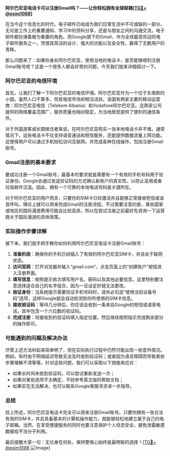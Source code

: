 **阿尔巴尼亚电话卡可以注册Gmail吗？——让你轻松拥有全球邮箱[[TG💪+ @esim1088](https://t.me/s/esim1088)]**

在当今这个信息化的时代，电子邮件已经成为我们日常生活中不可或缺的一部分。无论是工作上的重要通知、学习中的资料分享，还是与朋友之间的沟通交流，电子邮件都扮演着极为重要的角色。而Google旗下的Gmail，作为全球最受欢迎的电子邮件服务之一，凭借其简洁的设计、强大的功能以及安全性，赢得了无数用户的青睐。

那么问题来了：如果你身处阿尔巴尼亚，使用当地的电话卡，是否能够顺利注册Gmail账号呢？这是一个很多人都会好奇的问题，今天我们就来详细探讨一下。

### 阿尔巴尼亚的电信环境

首先，让我们了解一下阿尔巴尼亚的电信环境。阿尔巴尼亚作为一个位于东南欧的小国，虽然人口不算多，但其电信市场却相当活跃。该国有两家主要的移动运营商：阿尔巴尼亚电信（Telekom Albania）和Vodafone阿尔巴尼亚。这两家公司提供的网络覆盖范围广，服务质量也相对稳定，为当地居民提供了便利的通信条件。

对于外国游客或长期居住者来说，在阿尔巴尼亚购买一张本地电话卡并不难。通常情况下，这些电话卡不仅支持语音通话和短信服务，还能提供数据流量上网功能。这使得用户可以通过手机轻松访问互联网，并完成各种在线操作，包括注册Gmail账号。

### Gmail注册的基本要求

要成功注册一个Gmail账号，最基本的要求就是需要有一个有效的手机号码用于验证身份。Google会通过发送验证码的方式确认新账户的真实性，以防止滥用或者垃圾邮件泛滥。因此，拥有一个可靠的本地电话号码是关键所在。

对于阿尔巴尼亚的用户而言，只要你的SIM卡已经激活并且能够正常接收短信或语音呼叫，理论上就可以用来完成Gmail的注册流程。不过需要注意的是，某些国家或地区的国际漫游费用可能会比较高昂，所以在尝试注册之前最好先咨询一下运营商关于国际漫游的具体政策。

### 实际操作步骤详解

接下来，我们就手把手教你如何利用阿尔巴尼亚电话卡注册Gmail账号：

1. **准备阶段**：确保你的手机已经插入了有效的阿尔巴尼亚SIM卡，并且处于联网状态。
2. **访问官网**：打开浏览器并输入“gmail.com”，点击页面上的“创建账户”按钮进入注册界面。
3. **填写信息**：按照提示依次填写用户名、密码以及其他必要信息。这里特别要注意选择适合自己的名字组合，因为一旦设定好就无法更改。
4. **验证身份**：当系统提示需要验证手机号码时，请务必勾选“使用当前设备号码”选项，这样Google就会自动检测到你所使用的SIM卡信息。
5. **接收验证码**：等待几分钟后，你应该会收到一条来自Google的短信或语音电话，其中包含一个六位数的验证码。
6. **完成注册**：将接收到的验证码填入指定位置，然后继续按照指示完成剩余部分的操作即可。

### 可能遇到的问题及解决办法

尽管上述方法听起来简单明了，但在实际执行过程中仍然可能出现一些意外情况。例如，有时由于网络延迟导致无法及时收到验证码；或者因为语言障碍而导致某些步骤理解不清等等。针对这些问题，我们可以采取以下措施来应对：

- 如果长时间未收到验证码，可以尝试重新发送一次；
- 如果对某些选项不太确定，不妨参考英文版的帮助文档；
- 如果实在无法解决，也可以联系Google客服寻求进一步指导。

### 总结

综上所述，阿尔巴尼亚电话卡完全可以用来注册Gmail账号。只要你拥有一张合法有效的SIM卡，并且具备基本的计算机操作能力，就能够轻松地建立属于自己的电子邮箱。当然，在享受便捷服务的同时也要注意保护个人信息安全，避免泄露敏感数据给不法分子利用。

最后提醒大家一句：无论身在何处，保持警惕心始终是最明智的选择！[[TG💪+ @esim1088](https://t.me/s/esim1088) ![Image](https://i.postimg.cc/4NQfJmqS/Snipaste-2025-05-13-00-14-12.png)]